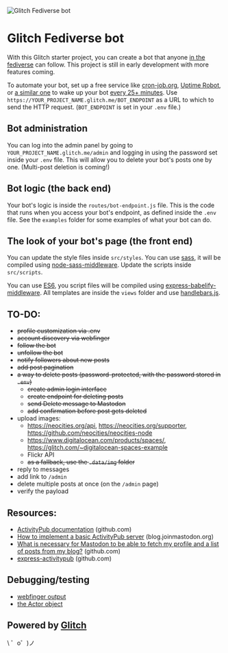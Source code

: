 ![Glitch Fediverse bot](https://cdn.glitch.com/a4825d5c-d1d6-4780-8464-8636780177ef%2Fglitch-fediverse-bot-small-1024px.png?1538225347895)


# Glitch Fediverse bot

With this Glitch starter project, you can create a bot that anyone [in the fediverse](https://en.wikipedia.org/wiki/Fediverse) can follow. This project is still in early development with more features coming.

To automate your bot, set up a free service like [cron-job.org](https://cron-job.org/en/), [Uptime Robot](https://uptimerobot.com/), or [a similar one](https://www.google.com/search?q=free+web+cron) to wake up your bot [every 25+ minutes](https://support.glitch.com/t/a-simple-twitter-bot-template/747/16). Use `https://YOUR_PROJECT_NAME.glitch.me/BOT_ENDPOINT` as a URL to which to send the HTTP request. (`BOT_ENDPOINT` is set in your `.env` file.)

## Bot administration

You can log into the admin panel by going to `YOUR_PROJECT_NAME.glitch.me/admin` and logging in using the password set inside your `.env` file. This will allow you to delete your bot's posts one by one. (Multi-post deletion is coming!)

## Bot logic (the back end)

Your bot's logic is inside the `routes/bot-endpoint.js` file. This is the code that runs when you access your bot's endpoint, as defined inside the `.env` file. See the `examples` folder for some examples of what your bot can do.

## The look of your bot's page (the front end)

You can update the style files inside `src/styles`. You can use [sass](https://sass-lang.com/guide), it will be compiled using [node-sass-middleware](https://github.com/sass/node-sass-middleware). Update the scripts inside `src/scripts`.

You can use [ES6](http://es6-features.org/#Constants), you script files will be compiled using [express-babelify-middleware](https://github.com/luisfarzati/express-babelify-middleware). All templates are inside the `views` folder and use [handlebars.js](http://handlebarsjs.com/).

## TO-DO:

- ~~profile customization via .env~~
- ~~account discovery via webfinger~~
- ~~follow the bot~~
- ~~unfollow the bot~~
- ~~notify followers about new posts~~
- ~~add post pagination~~
- ~~a way to delete posts (password-protected, with the password stored in `.env`)~~
  - ~~create admin login interface~~
  - ~~create endpoint for deleting posts~~
  - ~~send Delete message to Mastodon~~
  - ~~add confirmation before post gets deleted~~
- upload images:
  - https://neocities.org/api, https://neocities.org/supporter, https://github.com/neocities/neocities-node
  - https://www.digitalocean.com/products/spaces/, https://glitch.com/~digitalocean-spaces-example
  - Flickr API
  - ~~as a fallback, use the `.data/img` folder~~
- reply to messages
- add link to `/admin`
- delete multiple posts at once (on the `/admin` page)
- verify the payload

## Resources:

- [ActivityPub documentation](https://github.com/w3c/activitypub) (github.com)
- [How to implement a basic ActivityPub server](https://blog.joinmastodon.org/2018/06/how-to-implement-a-basic-activitypub-server/) (blog.joinmastodon.org)
- [What is necessary for Mastodon to be able to fetch my profile and a list of posts from my blog?](https://github.com/tootsuite/mastodon/issues/1441) (github.com)
- [express-activitypub](https://github.com/dariusk/express-activitypub) (github.com)

## Debugging/testing

- [webfinger output](https://glitch-fediverse-bot.glitch.me/.well-known/webfinger?resource=acct:bot@glitch-fediverse-bot.glitch.me)
- [the Actor object](https://glitch-fediverse-bot.glitch.me/bot?debug=true)


Powered by [Glitch](https://glitch.com/)
-------------------

\ ゜o゜)ノ
